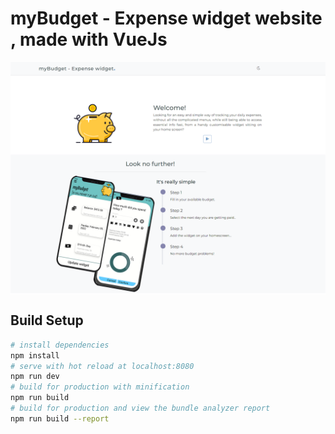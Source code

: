 # myBudget - Expense widget website , made with VueJs

<img align="center" src="src\assets\Screenshot.png" alt="portfolio-vuejs preview"></img>

## Build Setup

``` bash
# install dependencies
npm install
# serve with hot reload at localhost:8080
npm run dev
# build for production with minification
npm run build
# build for production and view the bundle analyzer report
npm run build --report
```
